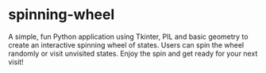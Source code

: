 # spinning-wheel
A simple, fun Python application using Tkinter, PIL and basic geometry to create an interactive spinning wheel of states. Users can spin the wheel randomly or visit unvisited states. Enjoy the spin and get ready for your next visit!
